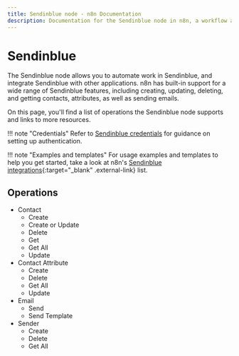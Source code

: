 ```yaml
---
title: Sendinblue node - n8n Documentation
description: Documentation for the Sendinblue node in n8n, a workflow automation platform. Includes details of operations and configuration, and links to examples and credentials information.
---
```


# Sendinblue

The Sendinblue node allows you to automate work in Sendinblue, and integrate Sendinblue with other applications. n8n has built-in support for a wide range of Sendinblue features, including creating, updating, deleting, and getting contacts, attributes, as well as sending emails. 

On this page, you'll find a list of operations the Sendinblue node supports and links to more resources.

!!! note "Credentials"
    Refer to [Sendinblue credentials](/integrations/builtin/credentials/sendinblue/) for guidance on setting up authentication. 

!!! note "Examples and templates"
    For usage examples and templates to help you get started, take a look at n8n's [Sendinblue integrations](https://n8n.io/integrations/sendinblue/){:target="_blank" .external-link} list.

## Operations

* Contact
    * Create
    * Create or Update
    * Delete
    * Get
    * Get All
    * Update
* Contact Attribute
    * Create
    * Delete
    * Get All
    * Update
* Email
    * Send
    * Send Template
* Sender
    * Create
    * Delete
    * Get All

